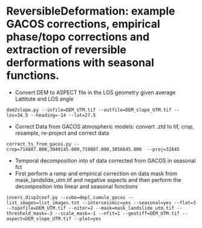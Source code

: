 # ReversibleDeformation: example GACOS corrections, empirical phase/topo corrections and extraction of reversible derformations with seasonal functions.

* Convert DEM to ASPECT file in the LOS geometry given average Lattitute and LOS angle
```
dem2slope.py --infile=DEM_UTM.tif --outfile=DEM_slope_UTM.tif --los=34.5 --heading=-14 --lat=27.5
```

* Correct Data from GACOS atmospheric models: convert .ztd to tif, crop, resample, re-project and correct data
```
correct_ts_from_gacos.py --crop=714887.000,3049145.000,719887.000,3056645.000  --proj=32645
```

* Temporal decomposition into of data corrected from GACOS in seasonal fct
* First perform a ramp and empirical correction on data mask from mask_landslide_utm.tif and negative aspects and then perform the decomposition into linear and seasonal fonctions
```
invers_disp2coef.py --cube=depl_cumule_gacos --list_images=list_images.txt --interseismic=yes --seasonal=yes --flat=3 --topofile=DEM_UTM.tif --niter=2 --mask=mask_landslide_utm.tif --threshold_mask=-3 --scale_mask=-1 --nfit=1 --geotiff=DEM_UTM.tif --aspect=DEM_slope_UTM.tif --plot=yes
``` 
